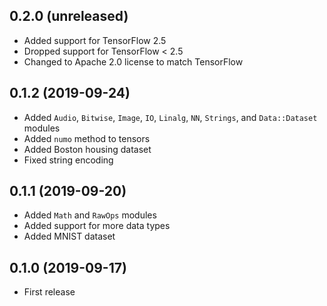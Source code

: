 ## 0.2.0 (unreleased)

- Added support for TensorFlow 2.5
- Dropped support for TensorFlow < 2.5
- Changed to Apache 2.0 license to match TensorFlow

## 0.1.2 (2019-09-24)

- Added `Audio`, `Bitwise`, `Image`, `IO`, `Linalg`, `NN`, `Strings`, and `Data::Dataset` modules
- Added `numo` method to tensors
- Added Boston housing dataset
- Fixed string encoding

## 0.1.1 (2019-09-20)

- Added `Math` and `RawOps` modules
- Added support for more data types
- Added MNIST dataset

## 0.1.0 (2019-09-17)

- First release
